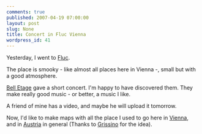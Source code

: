 ```yaml
---
comments: true
published: 2007-04-19 07:00:00
layout: post
slug: None
title: Concert in Fluc Vienna
wordpress_id: 41
---
```


Yesterday, I went to [Fluc](http://www.fluc.at).  

The place is smooky - like almost all places here in Vienna -, small but
with a good atmosphere.




[Bell Etage](http://profile.myspace.com/index.cfm?fuseaction=user.viewprofile&friendID=161416990) gave a short concert. I'm happy to have discovered
them. They make really good music - or better, a music I like.





A friend of mine has a video, and maybe he will upload it tomorrow.





Now, I'd like to make maps with all the place I used to go here in [ Vienna](http://maps.google.com/maps/ms?ie=UTF8&om=1&hl=en&z=11&ll=48.21776,16.393307&spn=0.236991,0.752563&msid=104464474868662172755.0000011209592fd5a1ac6&msa=0), and in [Austria](http://maps.google.com/maps/ms?f=q&q=graz&layer=&ie=UTF8&om=1&hl=en&z=9&ll=47.068858,15.442679&spn=0.969061,3.010254&msid=104464474868662172755.0000011204711f5e64612&msa=0) in general (Thanks to [Grissino](http://grissino.blogspot.com) for the idea). 
